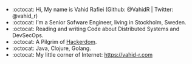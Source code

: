 - :octocat: Hi, My name is Vahid Rafiei (Github: @VahidR | Twitter: @vahid_r)
- :octocat: I’m a Senior Sofware Engineer, living in Stockholm, Sweden.
- :octocat: Reading and writing Code about Distributed Systems and DevSecOps.
- :octocat: A Pilgrim of [Hackerdom](http://www.catb.org/~esr/writings/cathedral-bazaar/hacker-history/).
- :octocat: Java, Clojure, Golang.
- :octocat: My little corner of Internet: https://vahid-r.com


<!---
vahidR/vahidR is a ✨ special ✨ repository because its `README.md` (this file) appears on your GitHub profile.
You can click the Preview link to take a look at your changes.
--->
